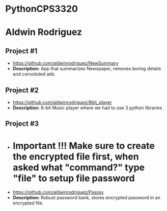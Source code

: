 # PythonCPS3320

# Aldwin Rodriguez

## Project #1

- https://github.com/aldwinrodriguez/NewSummary
- <b>Description:</b> App that summarizes Newspaper, removes boring details and convoluted ads.

## Project #2

- https://github.com/aldwinrodriguez/8bit_player
- <b>Description:</b> 8-bit Music player where we had to use 3 python libraries 

## Project #3

- # <b> Important !!! </b> Make sure to create the encrypted file first, when asked what "command?" type "file" to setup file password
- https://github.com/aldwinrodriguez/Passsy
- <b>Description:</b> Robust password bank, stores encrypted password in an encrypted file.

